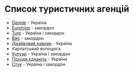 # Список туристичних агенцій

- [Deinde](https://deinde.com.ua/) - Україна
- [Eurotrips](https://eurotrips.com.ua/) - закордон
- [Ture](https://www.ture.ua/) - Україна і закордон
- [Вйо](https://vyo.travel/) - закордон
- [Драйвовий равлик](https://ravluk-go.com/) - Україна
- Карпатський волоцюга
- [Кулуар](https://kuluarpohod.com/) - Україна і закордон
- [Походи єднають](https://pohod.org.ua/activities/calendar) - Україна
- [Стук](https://styk.com.ua/) - Україна і закордон
